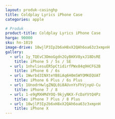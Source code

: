 ```yaml
---
layout: produk-casinghp
title: Coldplay Lyrics iPhone Case
categories: apple

# Produk
product-title: Coldplay Lyrics iPhone Case
harga: 90000
sku: hn-1819
image-drive: 10wjlP3Ip2b6xH8xX2QAh6oa63z3xmpnH
gallery:
  - url: 1y_TQEvC3DmoGgdn2GyBHXV8yxJ18DsRE
    title: iPhone 5 / 5s / SE
  - url: 1nhvliesuER5pCtidirfPWx84q9HCFG2B
    title: iPhone 6 / 6s
  - url: 1Wwrbd3INXteYB8iAq6H0mSWYOMKEQUAT
    title: iPhone 6 Plus / 6s Plus
  - url: 1UnodrHwlgZNQL0i8AUvnYsFhVjnpU-Cu
    title: iPhone 7 / 8
  - url: 1-e9gMXHMdYOQ-9kjyNKX-FcDaYVtQ4Pz
    title: iPhone 7 Plus / 8 Plus
  - url: 10wjlP3Ip2b6xH8xX2QAh6oa63z3xmpnH
    title: iPhone X
---
```

